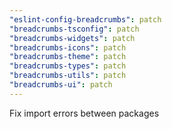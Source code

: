 ```yaml
---
"eslint-config-breadcrumbs": patch
"breadcrumbs-tsconfig": patch
"breadcrumbs-widgets": patch
"breadcrumbs-icons": patch
"breadcrumbs-theme": patch
"breadcrumbs-types": patch
"breadcrumbs-utils": patch
"breadcrumbs-ui": patch
---
```


Fix import errors between packages
